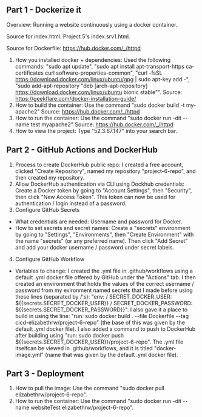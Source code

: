 Part 1 - Dockerize it
---

Overview: Running a website continuously using a docker container.

Source for index.html: Project 5's index.srv1.html.

Source for Dockerfile: https://hub.docker.com/_/httpd
1. How you installed docker + dependencies: Used the following commands: "sudo apt update", "sudo apt install apt-transport-https ca-certificates curl software-properties-common", "curl -fsSL https://download.docker.com/linux/ubuntu/gpg | sudo apt-key add -", "sudo add-apt-repository "deb [arch-apt-repository] https://download.docker.com/linux/ubuntu bionic stable"". Source: https://geekflare.com/docker-installation-guide/
2. How to build the container: Use the command "sudo docker build -t my-apache2" Source: https://hub.docker.com/_/httpd
3. How to run the container: Use the command "sudo docker run -dit --name test myapache2" Source: https://hub.docker.com/_/httpd
4. How to view the project: Type "52.3.67.147" into your search bar.

Part 2 - GitHub Actions and DockerHub
---

1. Process to create DockerHub public repo: I created a free account, clicked "Create Repository", named my repository "project-6-repo", and then created my repository.
2. Allow DockerHub authentication via CLI using Dockhub credentials: Create a Docker token by going to "Account Settings", then "Security", then click "New Access Token". This token can now be used for authentication / login instead of a password.
3. Configure GitHub Secrets
 - What credentials are needed: Username and password for Docker.
 - How to set secrets and secret names: Create a "secrets" environment by going to "Settings", "Environments", then "Create Environment" with the name "secrets" (or any preferred name). Then click "Add Secret" and add your docker username / password under secret labels.
4. Configure GitHub Workflow
 - Variables to change: I created the .yml file in .github/workflows using a default .yml docker file offered by GitHub under the "Actions" tab. I then created an environment that holds the values of the correct username / password from my evironment named secrets that I made before using these lines (separated by /'s): "env: / SECRET_DOCKER_USER: ${{secrets.SECRET_DOCKER_USER}} / SECRET_DOCKER_PASSWORD: ${{secrets.SECRET_DOCKER_PASSWORD}}". I also gave it a place to build in using the line: "run: sudo docker build . --file Dockerfile --tag cicd-elizabethrw/project-6-repo" (the base of this was given by the default .yml docker file). I also added a command to push to DockerHub after building using "run: sudo docker push ${{secrets.SECRET_DOCKER_USER}}/project-6-repo". The .yml file itselfcan be viewed in .github/workflows, and it is titled "docker-image.yml" (name that was given by the default .yml docker file).

Part 3 - Deployment
---

1. How to pull the image: Use the command "sudo docker pull elizabethrw/project-6-repo".
2. How to run the container: Use the command "sudo docker run -dit --name websiteTest elizabethrw/project-6-repo".
